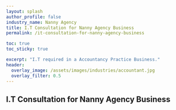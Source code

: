 ```yaml
---
layout: splash 
author_profile: false 
industry_name: Nanny Agency
title: I.T Consultation for Nanny Agency Business
permalink: /it-consultation-for-nanny-agency-business

toc: true
toc_sticky: true

excerpt: "I.T required in a Accountancy Practice Business."
header:
  overlay_image: /assets/images/industries/accountant.jpg
  overlay_filter: 0.5 
---
```


## I.T Consultation for Nanny Agency Business